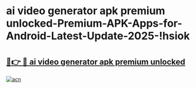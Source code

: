 # ai video generator apk premium unlocked-Premium-APK-Apps-for-Android-Latest-Update-2025-!hsiok

# <h2><a href="https://googleone.com">🔗👉 🔴 ai video generator apk premium unlocked</a></h2>

[![acn](https://github.com/user-attachments/assets/0f9c940e-d8b0-45ae-aac7-cd30a18b3e1c)](https://googleone.com)

